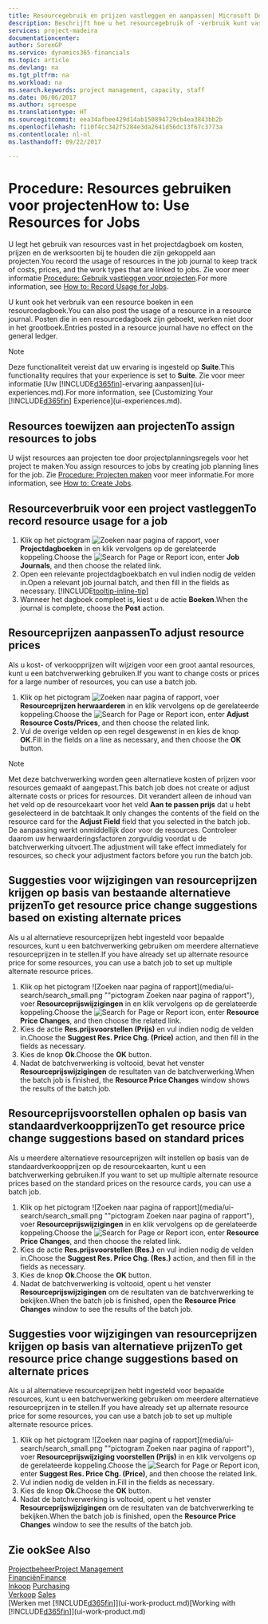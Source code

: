 ```yaml
---
title: Resourcegebruik en prijzen vastleggen en aanpassen| Microsoft Docs
description: Beschrijft hoe u het resourcegebruik of -verbruik kunt vastleggen dat is gekoppeld aan een project, om kosten, prijzen en werksoorten bij te houden en te beheren.
services: project-madeira
documentationcenter: 
author: SorenGP
ms.service: dynamics365-financials
ms.topic: article
ms.devlang: na
ms.tgt_pltfrm: na
ms.workload: na
ms.search.keywords: project management, capacity, staff
ms.date: 06/06/2017
ms.author: sgroespe
ms.translationtype: HT
ms.sourcegitcommit: eea34afbee429d14ab150894729cb4ea3843bb2b
ms.openlocfilehash: f110f4cc342f5284e3da2641d56dc13f67c3773a
ms.contentlocale: nl-nl
ms.lasthandoff: 09/22/2017

---
```

# <a name="how-to-use-resources-for-jobs"></a><span data-ttu-id="bb9c2-103">Procedure: Resources gebruiken voor projecten</span><span class="sxs-lookup"><span data-stu-id="bb9c2-103">How to: Use Resources for Jobs</span></span>
<span data-ttu-id="bb9c2-104">U legt het gebruik van resources vast in het projectdagboek om kosten, prijzen en de werksoorten bij te houden die zijn gekoppeld aan projecten.</span><span class="sxs-lookup"><span data-stu-id="bb9c2-104">You record the usage of resources in the job journal to keep track of costs, prices, and the work types that are linked to jobs.</span></span> <span data-ttu-id="bb9c2-105">Zie voor meer informatie [Procedure: Gebruik vastleggen voor projecten](projects-how-record-job-usage.md).</span><span class="sxs-lookup"><span data-stu-id="bb9c2-105">For more information, see [How to: Record Usage for Jobs](projects-how-record-job-usage.md).</span></span>

<span data-ttu-id="bb9c2-106">U kunt ook het verbruik van een resource boeken in een resourcedagboek.</span><span class="sxs-lookup"><span data-stu-id="bb9c2-106">You can also post the usage of a resource in a resource journal.</span></span> <span data-ttu-id="bb9c2-107">Posten die in een resourcedagboek zijn geboekt, werken niet door in het grootboek.</span><span class="sxs-lookup"><span data-stu-id="bb9c2-107">Entries posted in a resource journal have no effect on the general ledger.</span></span>

> [!NOTE]  
>   <span data-ttu-id="bb9c2-108">Deze functionaliteit vereist dat uw ervaring is ingesteld op **Suite**.</span><span class="sxs-lookup"><span data-stu-id="bb9c2-108">This functionality requires that your experience is set to **Suite**.</span></span> <span data-ttu-id="bb9c2-109">Zie voor meer informatie [Uw [!INCLUDE[d365fin](includes/d365fin_md.md)]-ervaring aanpassen](ui-experiences.md).</span><span class="sxs-lookup"><span data-stu-id="bb9c2-109">For more information, see [Customizing Your [!INCLUDE[d365fin](includes/d365fin_md.md)] Experience](ui-experiences.md).</span></span>

## <a name="to-assign-resources-to-jobs"></a><span data-ttu-id="bb9c2-110">Resources toewijzen aan projecten</span><span class="sxs-lookup"><span data-stu-id="bb9c2-110">To assign resources to jobs</span></span>
<span data-ttu-id="bb9c2-111">U wijst resources aan projecten toe door projectplanningsregels voor het project te maken.</span><span class="sxs-lookup"><span data-stu-id="bb9c2-111">You assign resources to jobs by creating job planning lines for the job.</span></span> <span data-ttu-id="bb9c2-112">Zie [Procedure: Projecten maken](projects-how-create-jobs.md) voor meer informatie.</span><span class="sxs-lookup"><span data-stu-id="bb9c2-112">For more information, see [How to: Create Jobs](projects-how-create-jobs.md).</span></span>

## <a name="to-record-resource-usage-for-a-job"></a><span data-ttu-id="bb9c2-113">Resourceverbruik voor een project vastleggen</span><span class="sxs-lookup"><span data-stu-id="bb9c2-113">To record resource usage for a job</span></span>
1. <span data-ttu-id="bb9c2-114">Klik op het pictogram ![Zoeken naar pagina of rapport](media/ui-search/search_small.png "pictogram Zoeken naar pagina of rapport"), voer **Projectdagboeken** in en klik vervolgens op de gerelateerde koppeling.</span><span class="sxs-lookup"><span data-stu-id="bb9c2-114">Choose the ![Search for Page or Report](media/ui-search/search_small.png "Search for Page or Report icon") icon, enter **Job Journals**, and then choose the related link.</span></span>
2. <span data-ttu-id="bb9c2-115">Open een relevante projectdagboekbatch en vul indien nodig de velden in.</span><span class="sxs-lookup"><span data-stu-id="bb9c2-115">Open a relevant job journal batch, and then fill in the fields as necessary.</span></span> [!INCLUDE[tooltip-inline-tip](includes/tooltip-inline-tip_md.md)]
3. <span data-ttu-id="bb9c2-116">Wanneer het dagboek compleet is, kiest u de actie **Boeken**.</span><span class="sxs-lookup"><span data-stu-id="bb9c2-116">When the journal is complete, choose the **Post** action.</span></span>

## <a name="to-adjust-resource-prices"></a><span data-ttu-id="bb9c2-117">Resourceprijzen aanpassen</span><span class="sxs-lookup"><span data-stu-id="bb9c2-117">To adjust resource prices</span></span>
<span data-ttu-id="bb9c2-118">Als u kost- of verkoopprijzen wilt wijzigen voor een groot aantal resources, kunt u een batchverwerking gebruiken.</span><span class="sxs-lookup"><span data-stu-id="bb9c2-118">If you want to change costs or prices for a large number of resources, you can use a batch job.</span></span>  

1. <span data-ttu-id="bb9c2-119">Klik op het pictogram ![Zoeken naar pagina of rapport](media/ui-search/search_small.png "pictogram Zoeken naar pagina of rapport"), voer **Resourceprijzen herwaarderen** in en klik vervolgens op de gerelateerde koppeling.</span><span class="sxs-lookup"><span data-stu-id="bb9c2-119">Choose the ![Search for Page or Report](media/ui-search/search_small.png "Search for Page or Report icon") icon, enter **Adjust Resource Costs/Prices**, and then choose the related link.</span></span>
2. <span data-ttu-id="bb9c2-120">Vul de overige velden op een regel desgewenst in en kies de knop **OK**.</span><span class="sxs-lookup"><span data-stu-id="bb9c2-120">Fill in the fields on a line as necessary, and then choose the **OK** button.</span></span>

> [!NOTE]  
>   <span data-ttu-id="bb9c2-121">Met deze batchverwerking worden geen alternatieve kosten of prijzen voor resources gemaakt of aangepast.</span><span class="sxs-lookup"><span data-stu-id="bb9c2-121">This batch job does not create or adjust alternate costs or prices for resources.</span></span> <span data-ttu-id="bb9c2-122">Dit verandert alleen de inhoud van het veld op de resourcekaart voor het veld **Aan te passen prijs** dat u hebt geselecteerd in de batchtaak.</span><span class="sxs-lookup"><span data-stu-id="bb9c2-122">It only changes the contents of the field on the resource card for the **Adjust Field** field that you selected in the batch job.</span></span> <span data-ttu-id="bb9c2-123">De aanpassing werkt onmiddellijk door voor de resources. Controleer daarom uw herwaarderingsfactoren zorgvuldig voordat u de batchverwerking uitvoert.</span><span class="sxs-lookup"><span data-stu-id="bb9c2-123">The adjustment will take effect immediately for resources, so check your adjustment factors before you run the batch job.</span></span>

## <a name="to-get-resource-price-change-suggestions-based-on-existing-alternate-prices"></a><span data-ttu-id="bb9c2-124">Suggesties voor wijzigingen van resourceprijzen krijgen op basis van bestaande alternatieve prijzen</span><span class="sxs-lookup"><span data-stu-id="bb9c2-124">To get resource price change suggestions based on existing alternate prices</span></span>
<span data-ttu-id="bb9c2-125">Als u al alternatieve resourceprijzen hebt ingesteld voor bepaalde resources, kunt u een batchverwerking gebruiken om meerdere alternatieve resourceprijzen in te stellen.</span><span class="sxs-lookup"><span data-stu-id="bb9c2-125">If you have already set up alternate resource price for some resources, you can use a batch job to set up multiple alternate resource prices.</span></span>

1. <span data-ttu-id="bb9c2-126">Klik op het pictogram ![Zoeken naar pagina of rapport](media/ui-search/search_small.png ""pictogram Zoeken naar pagina of rapport"), voer **Resourceprijswijzigingen** in en klik vervolgens op de gerelateerde koppeling.</span><span class="sxs-lookup"><span data-stu-id="bb9c2-126">Choose the ![Search for Page or Report](media/ui-search/search_small.png "Search for Page or Report icon") icon, enter **Resource Price Changes**, and then choose the related link.</span></span>
2. <span data-ttu-id="bb9c2-127">Kies de actie **Res.prijsvoorstellen (Prijs)** en vul indien nodig de velden in.</span><span class="sxs-lookup"><span data-stu-id="bb9c2-127">Choose the **Suggest Res. Price Chg. (Price)** action, and then fill in the fields as necessary.</span></span>
3. <span data-ttu-id="bb9c2-128">Kies de knop **Ok**.</span><span class="sxs-lookup"><span data-stu-id="bb9c2-128">Choose the **OK** button.</span></span>  
4. <span data-ttu-id="bb9c2-129">Nadat de batchverwerking is voltooid, bevat het venster **Resourceprijswijzigingen** de resultaten van de batchverwerking.</span><span class="sxs-lookup"><span data-stu-id="bb9c2-129">When the batch job is finished, the **Resource Price Changes** window shows the results of the batch job.</span></span>

## <a name="to-get-resource-price-change-suggestions-based-on-standard-prices"></a><span data-ttu-id="bb9c2-130">Resourceprijsvoorstellen ophalen op basis van standaardverkoopprijzen</span><span class="sxs-lookup"><span data-stu-id="bb9c2-130">To get resource price change suggestions based on standard prices</span></span>
<span data-ttu-id="bb9c2-131">Als u meerdere alternatieve resourceprijzen wilt instellen op basis van de standaardverkoopprijzen op de resourcekaarten, kunt u een batchverwerking gebruiken.</span><span class="sxs-lookup"><span data-stu-id="bb9c2-131">If you want to set up multiple alternate resource prices based on the standard prices on the resource cards, you can use a batch job.</span></span>  

1. <span data-ttu-id="bb9c2-132">Klik op het pictogram ![Zoeken naar pagina of rapport](media/ui-search/search_small.png ""pictogram Zoeken naar pagina of rapport"), voer **Resourceprijswijzigingen** in en klik vervolgens op de gerelateerde koppeling.</span><span class="sxs-lookup"><span data-stu-id="bb9c2-132">Choose the ![Search for Page or Report](media/ui-search/search_small.png "Search for Page or Report icon") icon, enter **Resource Price Changes**, and then choose the related link.</span></span>
2. <span data-ttu-id="bb9c2-133">Kies de actie **Res.prijsvoorstellen (Res.)** en vul indien nodig de velden in.</span><span class="sxs-lookup"><span data-stu-id="bb9c2-133">Choose the **Suggest Res. Price Chg. (Res.)** action, and then fill in the fields as necessary.</span></span>  
3. <span data-ttu-id="bb9c2-134">Kies de knop **Ok**.</span><span class="sxs-lookup"><span data-stu-id="bb9c2-134">Choose the **OK** button.</span></span>  
4. <span data-ttu-id="bb9c2-135">Nadat de batchverwerking is voltooid, opent u het venster **Resourceprijswijzigingen** om de resultaten van de batchverwerking te bekijken.</span><span class="sxs-lookup"><span data-stu-id="bb9c2-135">When the batch job is finished, open the **Resource Price Changes** window to see the results of the batch job.</span></span>

## <a name="to-get-resource-price-change-suggestions-based-on-alternate-prices"></a><span data-ttu-id="bb9c2-136">Suggesties voor wijzigingen van resourceprijzen krijgen op basis van alternatieve prijzen</span><span class="sxs-lookup"><span data-stu-id="bb9c2-136">To get resource price change suggestions based on alternate prices</span></span>
<span data-ttu-id="bb9c2-137">Als u al alternatieve resourceprijzen hebt ingesteld voor bepaalde resources, kunt u een batchverwerking gebruiken om meerdere alternatieve resourceprijzen in te stellen.</span><span class="sxs-lookup"><span data-stu-id="bb9c2-137">If you have already set up alternate resource price for some resources, you can use a batch job to set up multiple alternate resource prices.</span></span>

1. <span data-ttu-id="bb9c2-138">Klik op het pictogram ![Zoeken naar pagina of rapport](media/ui-search/search_small.png ""pictogram Zoeken naar pagina of rapport"), voer **Resourceprijswijziging voorstellen (Prijs)** in en klik vervolgens op de gerelateerde koppeling.</span><span class="sxs-lookup"><span data-stu-id="bb9c2-138">Choose the ![Search for Page or Report](media/ui-search/search_small.png "Search for Page or Report icon") icon, enter **Suggest Res. Price Chg. (Price)**, and then choose the related link.</span></span>  
2. <span data-ttu-id="bb9c2-139">Vul indien nodig de velden in.</span><span class="sxs-lookup"><span data-stu-id="bb9c2-139">Fill in the fields as necessary.</span></span>
3. <span data-ttu-id="bb9c2-140">Kies de knop **Ok**.</span><span class="sxs-lookup"><span data-stu-id="bb9c2-140">Choose the **OK** button.</span></span>  
4. <span data-ttu-id="bb9c2-141">Nadat de batchverwerking is voltooid, opent u het venster **Resourceprijswijzigingen** om de resultaten van de batchverwerking te bekijken.</span><span class="sxs-lookup"><span data-stu-id="bb9c2-141">When the batch job is finished, open the **Resource Price Changes** window to see the results of the batch job.</span></span>

## <a name="see-also"></a><span data-ttu-id="bb9c2-142">Zie ook</span><span class="sxs-lookup"><span data-stu-id="bb9c2-142">See Also</span></span>
[<span data-ttu-id="bb9c2-143">Projectbeheer</span><span class="sxs-lookup"><span data-stu-id="bb9c2-143">Project Management</span></span>](projects-manage-projects.md)  
[<span data-ttu-id="bb9c2-144">Financiën</span><span class="sxs-lookup"><span data-stu-id="bb9c2-144">Finance</span></span>](finance.md)  
<span data-ttu-id="bb9c2-145">[Inkoop](purchasing-manage-purchasing.md)       </span><span class="sxs-lookup"><span data-stu-id="bb9c2-145">[Purchasing](purchasing-manage-purchasing.md)       </span></span>  
<span data-ttu-id="bb9c2-146">[Verkoop](sales-manage-sales.md)   </span><span class="sxs-lookup"><span data-stu-id="bb9c2-146">[Sales](sales-manage-sales.md)   </span></span>  
<span data-ttu-id="bb9c2-147">[Werken met [!INCLUDE[d365fin](includes/d365fin_md.md)]](ui-work-product.md)</span><span class="sxs-lookup"><span data-stu-id="bb9c2-147">[Working with [!INCLUDE[d365fin](includes/d365fin_md.md)]](ui-work-product.md)</span></span>  

